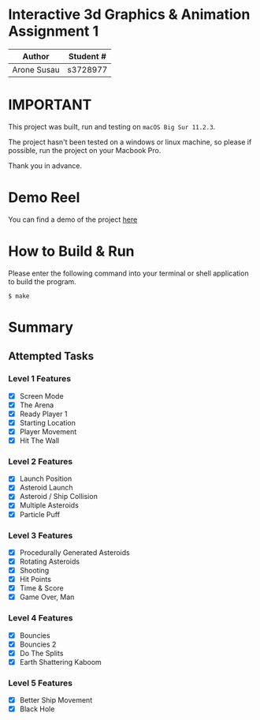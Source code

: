 # Interactive 3d Graphics & Animation Assignment 1

| Author | Student # | 
|---------------------|----------|
| Arone Susau         | s3728977 |

# IMPORTANT
This project was built, run and testing on ```macOS Big Sur 11.2.3```.

The project hasn't been tested on a windows or linux machine, so please if possible, run the project on your Macbook Pro.

Thank you in advance.

# Demo Reel

You can find a demo of the project [here](https://www.aronesusau.com/asteroids2d.mp4)

# How to Build & Run

Please enter the following command into your terminal or shell application to build the program.
```
$ make
```

# Summary
## Attempted Tasks
### Level 1 Features
- [x] Screen Mode
- [x] The Arena
- [x] Ready Player 1
- [x] Starting Location
- [x] Player Movement
- [x] Hit The Wall
### Level 2 Features
- [x] Launch Position
- [x] Asteroid Launch
- [x] Asteroid / Ship Collision
- [x] Multiple Asteroids
- [x] Particle Puff
### Level 3 Features
- [x] Procedurally Generated Asteroids
- [x] Rotating Asteroids
- [x] Shooting
- [x] Hit Points
- [x] Time & Score
- [x] Game Over, Man
### Level 4 Features
- [x] Bouncies
- [x] Bouncies 2
- [x] Do The Splits
- [x] Earth Shattering Kaboom
### Level 5 Features
- [x] Better Ship Movement
- [x] Black Hole
